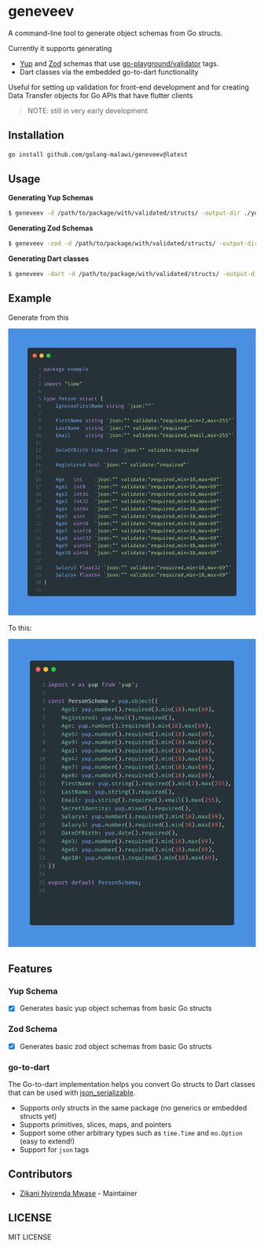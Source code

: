 geneveev
========

A command-line tool to generate object schemas from Go structs.

Currently it supports generating 

 - [Yup](https://yup-docs.vercel.app/docs/Api/yup) and [Zod](https://zod.dev) schemas that use [go-playground/validator](https://github.com/go-playground/validator) tags.
 - Dart classes via the embedded go-to-dart functionality

Useful for setting up validation for front-end development and for creating Data Transfer objects for Go APIs that have flutter clients

> NOTE: still in very early development

## Installation

```sh
go install github.com/golang-malawi/geneveev@latest
```

## Usage


**Generating Yup Schemas**

```sh
$ geneveev -d /path/to/package/with/validated/structs/ -output-dir ./yup-schemas
```

**Generating Zod Schemas**

```sh
$ geneveev -zod -d /path/to/package/with/validated/structs/ -output-dir ./zod-schemas
```

**Generating Dart classes**

```sh
$ geneveev -dart -d /path/to/package/with/validated/structs/ -output-dir ./dart-classes
```

## Example

Generate from this

![[]](./struct.png)

To this:

![[]](./yup.png)

## Features

### Yup Schema

- [x] Generates basic yup object schemas from basic Go structs

### Zod Schema

- [x] Generates basic zod object schemas from basic Go structs

### go-to-dart

The Go-to-dart implementation helps you convert Go structs to Dart classes that can be used with [json_serializable](https://pub.dev/packages/json_serializable).

- Supports only structs in the same package (no generics or embedded structs yet)
- Supports primitives, slices, maps, and pointers
- Support some other arbitrary types such as `time.Time` and `mo.Option` (easy to extend!)
- Support for `json` tags


## Contributors

- [Zikani Nyirenda Mwase](https://github.com/zikani03) - Maintainer

## LICENSE

MIT LICENSE


